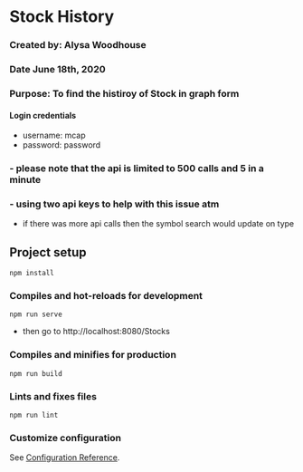 # Stock History
### Created by: Alysa Woodhouse
### Date June 18th, 2020
### Purpose: To find the histiroy of Stock  in graph form

#### Login credentials
- username: mcap
- password: password


### - please note that the api is limited to 500 calls and 5 in a minute
### - using two api keys to help with this issue atm
- if there was more api calls then the symbol search would update on type
## Project setup
```
npm install
```

### Compiles and hot-reloads for development
```
npm run serve
```
- then go to http://localhost:8080/Stocks
### Compiles and minifies for production
```
npm run build
```

### Lints and fixes files
```
npm run lint
```

### Customize configuration
See [Configuration Reference](https://cli.vuejs.org/config/).
